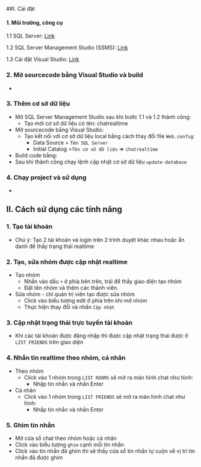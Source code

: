 ##I. Cài đặt
#### 1. Môi trường, công cụ

  1.1 SQL Server: [Link](https://go.microsoft.com/fwlink/?linkid=866662)
  
  1.2 SQL Server Management Studio (SSMS): [Link](https://aka.ms/ssmsfullsetup)
  
  1.3 Cài đặt Visual Studio:  [Link](https://visualstudio.microsoft.com/thank-you-downloading-visual-studio/?sku=Enterprise&rel=16) 
  
### 2. Mở sourcecode bằng Visual Studio và build   
  * 
### 3. Thêm cơ sở dữ liệu
  * Mở SQL Server Management Studio sau khi bước 1.1 và 1.2 thành công: 
    * Tạo mới cơ sở dữ liệu có tên: chatrealtime
  * Mở sourcecode bằng Visual Studio:
    * Tạo kết nối với cơ sở dữ liệu local bằng cách thay đổi file `Web.config`:
      * Data Source = `Tên SQL Server`
      * Initial Catalog =`Tên cơ sở dữ liệu` => `chatrealtime`
  * Build code bằng:      
  * Sau khi thành công chạy lệnh cập nhật cơ sở dữ liệu `update-database`
### 4. Chạy project và sử dụng
   * 
## II. Cách sử dụng các tính năng
### 1. Tạo tài khoản
    
  * Chú ý: Tạo 2 tài khoản và login trên 2 trình duyệt khác nhau hoặc ẩn danh để thấy trạng thái realtime
### 2. Tạo, sửa nhóm được cập nhật realtime 
  * Tạo nhóm
    * Nhấn vào dấu `+` ở phía bên trên, trái để thấy giao diện tạo nhóm
    * Đặt tên nhóm và thêm các thành viên.
  * Sửa nhóm - chỉ quản trị viên tạo được sửa nhóm
    * Click vào biểu tượng edit ở phía trên khi mở nhóm
    * Thực hiện thay đổi và nhấn `Cập nhật`
### 3. Cập nhật trạng thái trực tuyến tài khoản
  * Khi các tài khoản được đăng nhập thì được cập nhật trạng thái được ở `LIST FRIENDS` trên giao diện
### 4. Nhắn tin realtime theo nhóm, cá nhân
  * Theo nhóm
    * Click vào 1 nhóm trong `LIST ROOMS` sẽ mở ra màn hình chat như hình:
        * Nhập tin nhắn và nhấn Enter
  * Cá nhân
    * Click vào 1 nhóm trong `LIST FRIENDS` sẽ mở ra màn hình chat như hình:
        * Nhấp tin nhắn và nhấn Enter
### 5. Ghim tin nhắn
  * Mở cửa sổ chat theo nhóm hoặc cá nhân
  * Click vào biểu tượng `ghim` cạnh mỗi tin nhắn
  * Click vào tin nhắn đã ghim thì sẽ thấy cửa sổ tin nhắn tự cuộn về vị trí tin nhắn đã được ghim
   
